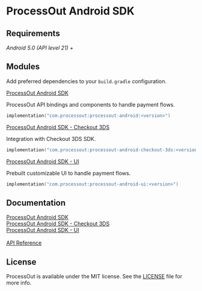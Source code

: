 # ProcessOut Android SDK

## Requirements

*Android 5.0 (API level 21) +*

## Modules

Add preferred dependencies to your `build.gradle` configuration.

[ProcessOut Android SDK](https://central.sonatype.com/artifact/com.processout/processout-android)

ProcessOut API bindings and components to handle payment flows.

```kotlin
implementation("com.processout:processout-android:<version>")
```

[ProcessOut Android SDK - Checkout 3DS](https://central.sonatype.com/artifact/com.processout/processout-android-checkout-3ds)

Integration with Checkout 3DS SDK.

```kotlin
implementation("com.processout:processout-android-checkout-3ds:<version>")
```

[ProcessOut Android SDK - UI](https://central.sonatype.com/artifact/com.processout/processout-android-ui)

Prebuilt customizable UI to handle payment flows.

```kotlin
implementation("com.processout:processout-android-ui:<version>")
```

## Documentation

[ProcessOut Android SDK](sdk/documentation/ProcessOut.md)\
[ProcessOut Android SDK - Checkout 3DS](checkout-3ds/documentation/ProcessOutCheckout3DS.md)\
[ProcessOut Android SDK - UI](ui/documentation/ProcessOutUI.md)\
\
[API Reference](https://processout.github.io/processout-android/)

## License

ProcessOut is available under the MIT license. See the [LICENSE](LICENSE) file for more info.
